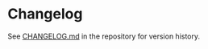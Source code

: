 # Changelog

See [CHANGELOG.md](https://github.com/HzaCode/pyDHIS2/blob/main/CHANGELOG.md) in the repository for version history.

